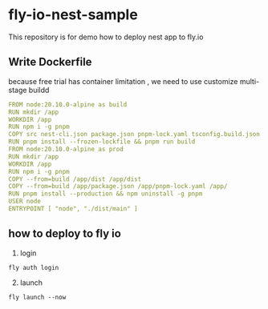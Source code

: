 # fly-io-nest-sample

This repository is for demo how to deploy nest app to fly.io

## Write Dockerfile 

because free trial has container limitation , we need to use customize multi-stage buildd

```yaml
FROM node:20.10.0-alpine as build
RUN mkdir /app
WORKDIR /app
RUN npm i -g pnpm
COPY src nest-cli.json package.json pnpm-lock.yaml tsconfig.build.json tsconfig.json /app/
RUN pnpm install --frozen-lockfile && pnpm run build
FROM node:20.10.0-alpine as prod
RUN mkdir /app
WORKDIR /app
RUN npm i -g pnpm
COPY --from=build /app/dist /app/dist
COPY --from=build /app/package.json /app/pnpm-lock.yaml /app/
RUN pnpm install --production && npm uninstall -g pnpm
USER node
ENTRYPOINT [ "node", "./dist/main" ]
```

## how to deploy to fly io

1. login
```shell
fly auth login
```

2. launch
```shell
fly launch --now
```
